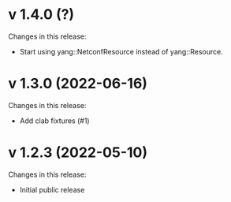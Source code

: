 # v 1.4.0 (?)
Changes in this release:
 - Start using yang::NetconfResource instead of yang::Resource.

# v 1.3.0 (2022-06-16)
Changes in this release:
 - Add clab fixtures (#1)

# v 1.2.3 (2022-05-10)
Changes in this release:

- Initial public release
